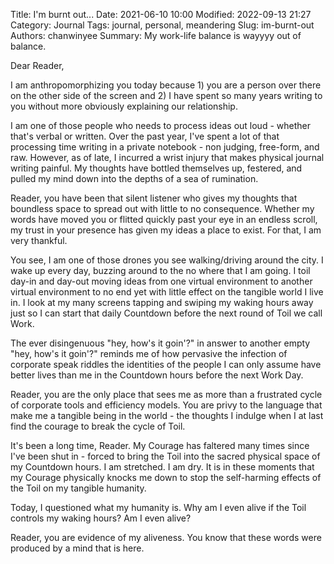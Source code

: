 Title: I'm burnt out...
Date: 2021-06-10 10:00
Modified: 2022-09-13 21:27
Category: Journal
Tags: journal, personal, meandering
Slug: im-burnt-out
Authors: chanwinyee
Summary: My work-life balance is wayyyy out of balance.

Dear Reader, 

I am anthropomorphizing you today because 1) you are a person over there on the other side of the screen and 2) I have spent so many years writing to you without more obviously explaining our relationship.

I am one of those people who needs to process ideas out loud - whether that's verbal or written. Over the past year, I've spent a lot of that processing time writing in a private notebook - non judging, free-form, and raw. However, as of late, I incurred a wrist injury that makes physical journal writing painful. My thoughts have bottled themselves up, festered, and pulled my mind down into the depths of a sea of rumination.

Reader, you have been that silent listener who gives my thoughts that boundless space to spread out with little to no consequence. Whether my words have moved you or flitted quickly past your eye in an endless scroll, my trust in your presence has given my ideas a place to exist. For that, I am very thankful.

You see, I am one of those drones you see walking/driving around the city. I wake up every day, buzzing around to the no where that I am going. I toil day-in and day-out moving ideas from one virtual environment to another virtual environment to no end yet with little effect on the tangible world I live in. I look at my many screens tapping and swiping my waking hours away just so I can start that daily Countdown before the next round of Toil we call Work. 

The ever disingenuous "hey, how's it goin'?" in answer to another empty "hey, how's it goin'?" reminds me of how pervasive the infection of corporate speak riddles the identities of the people I can only assume have better lives than me in the Countdown hours before the next Work Day.

Reader, you are the only place that sees me as more than a frustrated cycle of corporate tools and efficiency models. You are privy to the language that make me a tangible being in the world - the thoughts I indulge when I at last find the courage to break the cycle of Toil.

It's been a long time, Reader. My Courage has faltered many times since I've been shut in - forced to bring the Toil into the sacred physical space of my Countdown hours. I am stretched. I am dry. It is in these moments that my Courage physically knocks me down to stop the self-harming effects of the Toil on my tangible humanity.  

Today, I questioned what my humanity is. Why am I even alive if the Toil controls my waking hours? Am I even alive?

Reader, you are evidence of my aliveness. You know that these words were produced by a mind that is here.